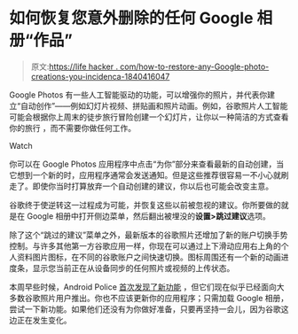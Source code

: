 # 如何恢复您意外删除的任何 Google 相册“作品”

> 原文:[https://life hacker . com/how-to-restore-any-Google-photo-creations-you-incidenca-1840416047](https://lifehacker.com/how-to-restore-any-google-photo-creations-you-accidenta-1840416047)

Google Photos 有一些人工智能驱动的功能，可以增强你的照片，并代表你建立“自动创作”——例如幻灯片视频、拼贴画和照片动画。例如，谷歌照片人工智能可能会根据你上周末的徒步旅行冒险创建一个幻灯片，让你以一种简洁的方式查看你的旅行 ，而不需要你做任何工作。

Watch

你可以在 Google Photos 应用程序中点击“为你”部分来查看最新的自动创建，当它想到一个新的时，应用程序通常会发送通知。但是这些推荐很容易一不小心就刷走了。即使你当时打算放弃一个自动创建的建议，你以后也可能会改变主意。

谷歌终于使逆转这一过程成为可能，并恢复这些以前被忽视的建议。你所要做的就是在 Google 相册中打开侧边菜单，然后翻出被埋没的**设置>跳过建议**选项。

除了这个“跳过的建议”菜单之外，最新版本的谷歌照片还增加了新的账户切换手势控制。与许多其他第一方谷歌应用一样，你现在可以通过上下滑动应用右上角的个人资料图片图标，在不同的谷歌账户之间快速切换。图标周围还有一个新的动画进度条，显示您当前正在从设备同步的任何照片或视频的上传状态。

本周早些时候，Android Police [首次发现了新功能](https://www.androidpolice.com/2019/12/12/google-photos-rolling-out-new-account-picker-and-a-way-to-get-back-automated-creations-you-dismissed/) ，但它们现在似乎已经面向大多数谷歌照片用户推出。你也不应该更新你的应用程序；只需加载 Google 相册，尝试一下新功能。如果他们还没有为你做好准备，只要再坚持一会儿，因为谷歌这边正在发生变化。